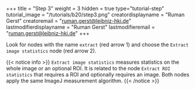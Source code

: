 +++
title = "Step 3"
weight = 3
hidden = true
type="tutorial-step"
tutorial_image = "/tutorials/b20/step3.png"
creatordisplayname = "Ruman Gerst"
creatoremail = "ruman.gerst@leibniz-hki.de"
lastmodifierdisplayname = "Ruman Gerst"
lastmodifieremail = "ruman.gerst@leibniz-hki.de"
+++

Look for nodes with the name `extract` (red arrow 1) and choose the `Extract image statistics` node (red arrow 2).

{{< notice info >}}
`Extract image statistics` measures statistics on the whole image or an optional ROI. It is related to the node `Extract ROI statistics` that requires a ROI and optionally requires an image. Both nodes apply the same ImageJ measurement algorithm.
{{< /notice >}}
